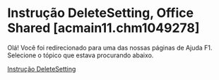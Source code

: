 
# Instrução DeleteSetting, Office Shared [acmain11.chm1049278]

Olá! Você foi redirecionado para uma das nossas páginas de Ajuda F1. Selecione o tópico que estava procurando abaixo.

[Instrução DeleteSetting](http://msdn.microsoft.com/library/e80dec3d-f3e3-a94f-69ae-930e62898ad6%28Office.15%29.aspx)
